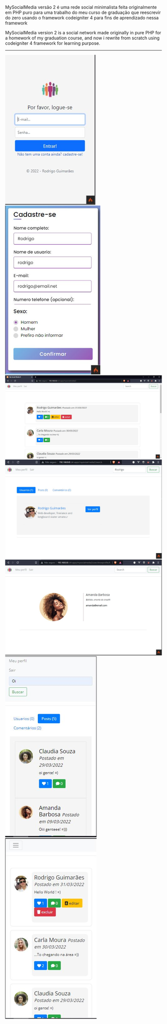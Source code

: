 MySocialMedia versão 2 é uma rede social minimalista feita originalmente em PHP puro para uma trabalho do meu curso de graduação que reescrevir do zero usando o framework codeigniter 4 para fins de aprendizado nessa framework

MySocialMedia version 2 is a social network made originally in pure PHP for a homework of my graduation course, and now i rewrite from scratch using codeigniter 4 framework for learning purpose.

--------------------------------------------------------------------------------------------------------------


![msocial img 1](https://github.com/rgstech/mysocialmedia2/blob/master/screenshots/screenshot01.JPG?raw=true)
![msocial img 1](https://github.com/rgstech/mysocialmedia2/blob/master/screenshots/screenshot02.JPG?raw=true)
![msocial img 2](https://github.com/rgstech/mysocialmedia2/blob/master/screenshots/screenshot03.JPG?raw=true)
![msocial img 3](https://github.com/rgstech/mysocialmedia2/blob/master/screenshots/screenshot04.JPG?raw=true)
![msocial img 2](https://github.com/rgstech/mysocialmedia2/blob/master/screenshots/screenshot05.JPG?raw=true)
![msocial img 3](https://github.com/rgstech/mysocialmedia2/blob/master/screenshots/screenshot06.JPG?raw=true)
![msocial img 3](https://github.com/rgstech/mysocialmedia2/blob/master/screenshots/screenshot07.JPG?raw=true)